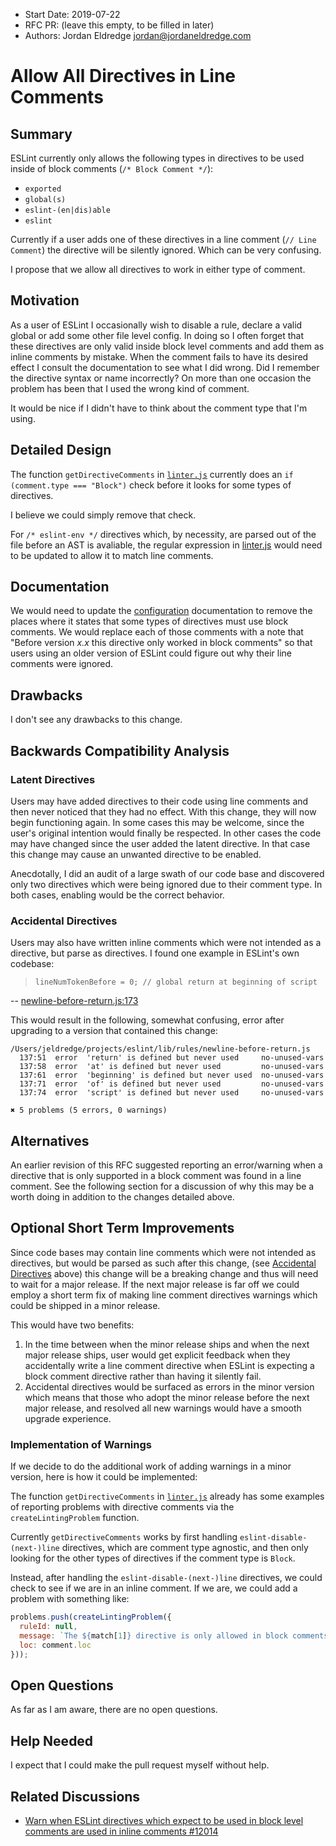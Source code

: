 - Start Date: 2019-07-22
- RFC PR: (leave this empty, to be filled in later)
- Authors: Jordan Eldredge <jordan@jordaneldredge.com>

# Allow All Directives in Line Comments

## Summary

ESLint currently only allows the following types in directives to be used inside of block comments (`/* Block Comment */`):

* `exported`
* `global(s)`
* `eslint-(en|dis)able`
* `eslint`

Currently if a user adds one of these directives in a line comment (`// Line Comment`) the directive will be silently ignored. Which can be very confusing.

I propose that we allow all directives to work in either type of comment.

## Motivation

As a user of ESLint I occasionally wish to disable a rule, declare a valid global or add some other file level config. In doing so I often forget that these directives are only valid inside block level comments and add them as inline comments by mistake. When the comment fails to have its desired effect I consult the documentation to see what I did wrong. Did I remember the directive syntax or name incorrectly? On more than one occasion the problem has been that I used the wrong kind of comment.

It would be nice if I didn't have to think about the comment type that I'm using.

## Detailed Design

The function `getDirectiveComments` in [`linter.js`](https://github.com/eslint/eslint/blob/1fb362093a65b99456a11029967d9ee0c31fd697/lib/linter/linter.js#L263) currently does an `if (comment.type === "Block")` check before it looks for some types of directives.

I believe we could simply remove that check.

For `/* eslint-env */` directives which, by necessity, are parsed out of the file before an AST is avaliable, the regular expression in [linter.js](https://github.com/eslint/eslint/blob/fb08b7c9d28bc68864eb940e26df274059228b6a/lib/linter/linter.js#L406) would need to be updated to allow it to match line comments.

## Documentation

We would need to update the [configuration](https://eslint.org/docs/user-guide/configuring#using-configuration-comments) documentation to remove the places where it states that some types of directives must use block comments. We would replace each of those comments with a note that "Before version _x.x_ this directive only worked in block comments" so that users using an older version of ESLint could figure out why their line comments were ignored.

## Drawbacks

I don't see any drawbacks to this change.

## Backwards Compatibility Analysis

### Latent Directives

Users may have added directives to their code using line comments and then never noticed that they had no effect. With this change, they will now begin functioning again. In some cases this may be welcome, since the user's original intention would finally be respected. In other cases the code may have changed since the user added the latent directive. In that case this change may cause an unwanted directive to be enabled.

Anecdotally, I did an audit of a large swath of our code base and discovered only two directives which were being ignored due to their comment type. In both cases, enabling would be the correct behavior.

### Accidental Directives

Users may also have written inline comments which were not intended as a directive, but parse as directives. I found one example in ESLint's own codebase:

> `lineNumTokenBefore = 0; // global return at beginning of script`

-- [newline-before-return.js:173](https://github.com/eslint/eslint/blob/02d7542cfd0c2e95c2222b1e9e38228f4c19df19/lib/rules/newline-before-return.js#L137)

This would result in the following, somewhat confusing, error after upgrading to a version that contained this change:

```
/Users/jeldredge/projects/eslint/lib/rules/newline-before-return.js
  137:51  error  'return' is defined but never used     no-unused-vars
  137:58  error  'at' is defined but never used         no-unused-vars
  137:61  error  'beginning' is defined but never used  no-unused-vars
  137:71  error  'of' is defined but never used         no-unused-vars
  137:74  error  'script' is defined but never used     no-unused-vars

✖ 5 problems (5 errors, 0 warnings)
```

## Alternatives

An earlier revision of this RFC suggested reporting an error/warning when a directive that is only supported in a block comment was found in a line comment. See the following section for a discussion of why this may be a worth doing in addition to the changes detailed above.

## Optional Short Term Improvements

Since code bases may contain line comments which were not intended as directives, but would be parsed as such after this change, (see [Accidental Directives](#accidental-directives) above) this change will be a breaking change and thus will need to wait for a major release. If the next major release is far off we could employ a short term fix of making line comment directives warnings which could be shipped in a minor release.

This would have two benefits:

1. In the time between when the minor release ships and when the next major release ships, user would get explicit feedback when they accidentally write a line comment directive when ESLint is expecting a block comment directive rather than having it silently fail.
2. Accidental directives would be surfaced as errors in the minor version which means that those who adopt the minor release before the next major release, and resolved all new warnings would have a smooth upgrade experience.

### Implementation of Warnings

If we decide to do the additional work of adding warnings in a minor version, here is how it could be implemented:

The function `getDirectiveComments` in [`linter.js`](https://github.com/eslint/eslint/blob/1fb362093a65b99456a11029967d9ee0c31fd697/lib/linter/linter.js#L263) already has some examples of reporting problems with directive comments via the `createLintingProblem` function.

Currently `getDirectiveComments` works by first handling `eslint-disable-(next-)line` directives, which are comment type agnostic, and then only looking for the other types of directives if the comment type is `Block`.

Instead, after handling the `eslint-disable-(next-)line` directives, we could check to see if we are in an inline comment. If we are, we could add a problem with something like:

```JavaScript
problems.push(createLintingProblem({
  ruleId: null,
  message: `The ${match[1]} directive is only allowed in block comments.`,
  loc: comment.loc
}));
```

## Open Questions

As far as I am aware, there are no open questions.

## Help Needed

I expect that I could make the pull request myself without help.

## Related Discussions

* [Warn when ESLint directives which expect to be used in block level comments are used in inline comments #12014](https://github.com/eslint/eslint/issues/12014)